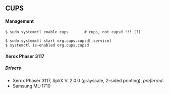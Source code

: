 ## CUPS
#### Management
```
$ sudo systemctl enable cups       # cups, not cupsd !!! (?)
```
```
$ sudo systemctl start org.cups.cupsd[.service]
$ systemctl is-enabled org.cups.cupsd
```

#### Xerox Phaser 3117
##### Drivers

- Xerox Phaser 3117, SpliX V. 2.0.0 (grayscale, 2-sided printing), *preferred*.
- Samsung ML-1710
